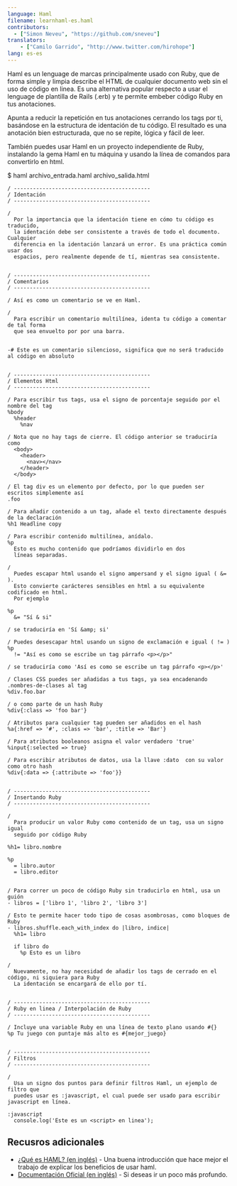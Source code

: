 ```yaml
---
language: Haml
filename: learnhaml-es.haml
contributors:
  - ["Simon Neveu", "https://github.com/sneveu"]
translators:
    - ["Camilo Garrido", "http://www.twitter.com/hirohope"]
lang: es-es
---
```


Haml es un lenguage de marcas principalmente usado con Ruby, que de forma simple y limpia describe el HTML de cualquier documento web sin el uso de código en linea. Es una alternativa popular respecto a usar el lenguage de plantilla de Rails (.erb) y te permite embeber código Ruby en tus anotaciones.

Apunta a reducir la repetición en tus anotaciones cerrando los tags por ti, basándose en la estructura de identación de tu código. El resultado es una anotación bien estructurada, que no se repite, lógica y fácil de leer.

También puedes usar Haml en un proyecto independiente de Ruby, instalando la gema Haml en tu máquina y usando la línea de comandos para convertirlo en html.

$ haml archivo_entrada.haml archivo_salida.html


```haml
/ -------------------------------------------
/ Identación
/ -------------------------------------------

/
  Por la importancia que la identación tiene en cómo tu código es traducido,
  la identación debe ser consistente a través de todo el documento. Cualquier
  diferencia en la identación lanzará un error. Es una práctica común usar dos
  espacios, pero realmente depende de tí, mientras sea consistente.


/ -------------------------------------------
/ Comentarios
/ -------------------------------------------

/ Así es como un comentario se ve en Haml.

/
  Para escribir un comentario multilínea, identa tu código a comentar de tal forma
  que sea envuelto por por una barra.


-# Este es un comentario silencioso, significa que no será traducido al código en absoluto


/ -------------------------------------------
/ Elementos Html
/ -------------------------------------------

/ Para escribir tus tags, usa el signo de porcentaje seguido por el nombre del tag
%body
  %header
    %nav

/ Nota que no hay tags de cierre. El código anterior se traduciría como
  <body>
    <header>
      <nav></nav>
    </header>
  </body>

/ El tag div es un elemento por defecto, por lo que pueden ser escritos simplemente así
.foo

/ Para añadir contenido a un tag, añade el texto directamente después de la declaración
%h1 Headline copy

/ Para escribir contenido multilínea, anídalo.
%p
  Esto es mucho contenido que podríamos dividirlo en dos
  líneas separadas.

/
  Puedes escapar html usando el signo ampersand y el signo igual ( &= ).
  Esto convierte carácteres sensibles en html a su equivalente codificado en html.
  Por ejemplo

%p
  &= "Sí & si"

/ se traduciría en 'Sí &amp; si'

/ Puedes desescapar html usando un signo de exclamación e igual ( != )
%p
  != "Así es como se escribe un tag párrafo <p></p>"

/ se traduciría como 'Así es como se escribe un tag párrafo <p></p>'

/ Clases CSS puedes ser añadidas a tus tags, ya sea encadenando .nombres-de-clases al tag
%div.foo.bar

/ o como parte de un hash Ruby
%div{:class => 'foo bar'}

/ Atributos para cualquier tag pueden ser añadidos en el hash
%a{:href => '#', :class => 'bar', :title => 'Bar'}

/ Para atributos booleanos asigna el valor verdadero 'true'
%input{:selected => true}

/ Para escribir atributos de datos, usa la llave :dato  con su valor como otro hash
%div{:data => {:attribute => 'foo'}}


/ -------------------------------------------
/ Insertando Ruby
/ -------------------------------------------

/
  Para producir un valor Ruby como contenido de un tag, usa un signo igual
  seguido por código Ruby

%h1= libro.nombre

%p
  = libro.autor
  = libro.editor


/ Para correr un poco de código Ruby sin traducirlo en html, usa un guión
- libros = ['libro 1', 'libro 2', 'libro 3']

/ Esto te permite hacer todo tipo de cosas asombrosas, como bloques de Ruby
- libros.shuffle.each_with_index do |libro, indice|
  %h1= libro

  if libro do
    %p Esto es un libro

/
  Nuevamente, no hay necesidad de añadir los tags de cerrado en el código, ni siquiera para Ruby
  La identación se encargará de ello por tí.


/ -------------------------------------------
/ Ruby en linea / Interpolación de Ruby
/ -------------------------------------------

/ Incluye una variable Ruby en una línea de texto plano usando #{}
%p Tu juego con puntaje más alto es #{mejor_juego}


/ -------------------------------------------
/ Filtros
/ -------------------------------------------

/
  Usa un signo dos puntos para definir filtros Haml, un ejemplo de filtro que
  puedes usar es :javascript, el cual puede ser usado para escribir javascript en línea.

:javascript
  console.log('Este es un <script> en linea');
```

## Recusros adicionales

- [¿Qué es HAML? (en inglés)](http://haml.info/) - Una buena introducción que hace mejor el trabajo de explicar los beneficios de usar haml.
- [Documentación Oficial (en inglés)](http://haml.info/docs/yardoc/file.REFERENCE.html) - Si deseas ir un poco más profundo.
